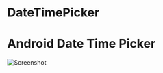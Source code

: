 DateTimePicker
==============

# Android Date Time Picker

![Screenshot](https://github.com/chrisbanes/Android-PullToRefresh/raw/master/header_graphic.png)
